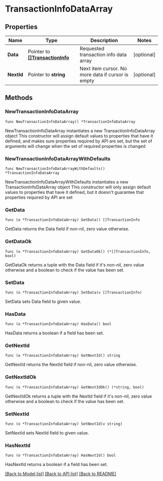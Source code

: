 # TransactionInfoDataArray

## Properties

Name | Type | Description | Notes
------------ | ------------- | ------------- | -------------
**Data** | Pointer to [**[]TransactionInfo**](TransactionInfo.md) | Requested transaction info data array | [optional] 
**NextId** | Pointer to **string** | Next item cursor. No more data if cursor is empty | [optional] 

## Methods

### NewTransactionInfoDataArray

`func NewTransactionInfoDataArray() *TransactionInfoDataArray`

NewTransactionInfoDataArray instantiates a new TransactionInfoDataArray object
This constructor will assign default values to properties that have it defined,
and makes sure properties required by API are set, but the set of arguments
will change when the set of required properties is changed

### NewTransactionInfoDataArrayWithDefaults

`func NewTransactionInfoDataArrayWithDefaults() *TransactionInfoDataArray`

NewTransactionInfoDataArrayWithDefaults instantiates a new TransactionInfoDataArray object
This constructor will only assign default values to properties that have it defined,
but it doesn't guarantee that properties required by API are set

### GetData

`func (o *TransactionInfoDataArray) GetData() []TransactionInfo`

GetData returns the Data field if non-nil, zero value otherwise.

### GetDataOk

`func (o *TransactionInfoDataArray) GetDataOk() (*[]TransactionInfo, bool)`

GetDataOk returns a tuple with the Data field if it's non-nil, zero value otherwise
and a boolean to check if the value has been set.

### SetData

`func (o *TransactionInfoDataArray) SetData(v []TransactionInfo)`

SetData sets Data field to given value.

### HasData

`func (o *TransactionInfoDataArray) HasData() bool`

HasData returns a boolean if a field has been set.

### GetNextId

`func (o *TransactionInfoDataArray) GetNextId() string`

GetNextId returns the NextId field if non-nil, zero value otherwise.

### GetNextIdOk

`func (o *TransactionInfoDataArray) GetNextIdOk() (*string, bool)`

GetNextIdOk returns a tuple with the NextId field if it's non-nil, zero value otherwise
and a boolean to check if the value has been set.

### SetNextId

`func (o *TransactionInfoDataArray) SetNextId(v string)`

SetNextId sets NextId field to given value.

### HasNextId

`func (o *TransactionInfoDataArray) HasNextId() bool`

HasNextId returns a boolean if a field has been set.


[[Back to Model list]](../README.md#documentation-for-models) [[Back to API list]](../README.md#documentation-for-api-endpoints) [[Back to README]](../README.md)



